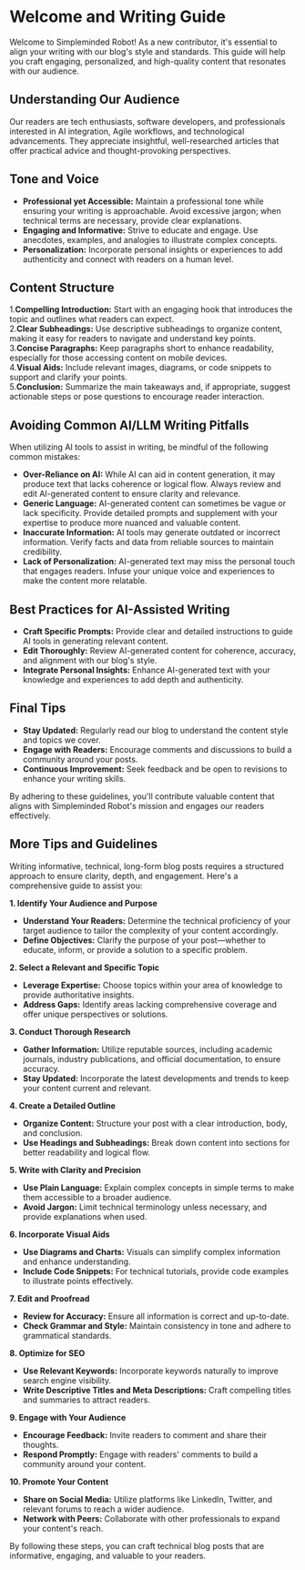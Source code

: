 # Welcome and Writing Guide

Welcome to Simpleminded Robot! As a new contributor, it's essential to align your writing with our blog's style and standards. This guide will help you craft engaging, personalized, and high-quality content that resonates with our audience.

## Understanding Our Audience

Our readers are tech enthusiasts, software developers, and professionals interested in AI integration, Agile workflows, and technological advancements. They appreciate insightful, well-researched articles that offer practical advice and thought-provoking perspectives.

## Tone and Voice

*   **Professional yet Accessible:** Maintain a professional tone while ensuring your writing is approachable. Avoid excessive jargon; when technical terms are necessary, provide clear explanations.
*   **Engaging and Informative:** Strive to educate and engage. Use anecdotes, examples, and analogies to illustrate complex concepts.
*   **Personalization:** Incorporate personal insights or experiences to add authenticity and connect with readers on a human level.

## Content Structure

1.**Compelling Introduction:** Start with an engaging hook that introduces the topic and outlines what readers can expect.  
2.**Clear Subheadings:** Use descriptive subheadings to organize content, making it easy for readers to navigate and understand key points.  
3.**Concise Paragraphs:** Keep paragraphs short to enhance readability, especially for those accessing content on mobile devices.  
4.**Visual Aids:** Include relevant images, diagrams, or code snippets to support and clarify your points.  
5.**Conclusion:** Summarize the main takeaways and, if appropriate, suggest actionable steps or pose questions to encourage reader interaction.

## Avoiding Common AI/LLM Writing Pitfalls

When utilizing AI tools to assist in writing, be mindful of the following common mistakes:

*   **Over-Reliance on AI:** While AI can aid in content generation, it may produce text that lacks coherence or logical flow. Always review and edit AI-generated content to ensure clarity and relevance.
*   **Generic Language:** AI-generated content can sometimes be vague or lack specificity. Provide detailed prompts and supplement with your expertise to produce more nuanced and valuable content.
*   **Inaccurate Information:** AI tools may generate outdated or incorrect information. Verify facts and data from reliable sources to maintain credibility.
*   **Lack of Personalization:** AI-generated text may miss the personal touch that engages readers. Infuse your unique voice and experiences to make the content more relatable.

## Best Practices for AI-Assisted Writing

*   **Craft Specific Prompts:** Provide clear and detailed instructions to guide AI tools in generating relevant content.
*   **Edit Thoroughly:** Review AI-generated content for coherence, accuracy, and alignment with our blog's style.
*   **Integrate Personal Insights:** Enhance AI-generated text with your knowledge and experiences to add depth and authenticity.

## Final Tips

*   **Stay Updated:** Regularly read our blog to understand the content style and topics we cover.
*   **Engage with Readers:** Encourage comments and discussions to build a community around your posts.
*   **Continuous Improvement:** Seek feedback and be open to revisions to enhance your writing skills.

By adhering to these guidelines, you'll contribute valuable content that aligns with Simpleminded Robot's mission and engages our readers effectively.

## More Tips and Guidelines

Writing informative, technical, long-form blog posts requires a structured approach to ensure clarity, depth, and engagement. Here's a comprehensive guide to assist you:

**1\. Identify Your Audience and Purpose**

*   **Understand Your Readers:** Determine the technical proficiency of your target audience to tailor the complexity of your content accordingly.
*   **Define Objectives:** Clarify the purpose of your post—whether to educate, inform, or provide a solution to a specific problem.

**2\. Select a Relevant and Specific Topic**

*   **Leverage Expertise:** Choose topics within your area of knowledge to provide authoritative insights.
*   **Address Gaps:** Identify areas lacking comprehensive coverage and offer unique perspectives or solutions.

**3\. Conduct Thorough Research**

*   **Gather Information:** Utilize reputable sources, including academic journals, industry publications, and official documentation, to ensure accuracy.
*   **Stay Updated:** Incorporate the latest developments and trends to keep your content current and relevant.

**4\. Create a Detailed Outline**

*   **Organize Content:** Structure your post with a clear introduction, body, and conclusion.
*   **Use Headings and Subheadings:** Break down content into sections for better readability and logical flow.

**5\. Write with Clarity and Precision**

*   **Use Plain Language:** Explain complex concepts in simple terms to make them accessible to a broader audience.
*   **Avoid Jargon:** Limit technical terminology unless necessary, and provide explanations when used.

**6\. Incorporate Visual Aids**

*   **Use Diagrams and Charts:** Visuals can simplify complex information and enhance understanding.
*   **Include Code Snippets:** For technical tutorials, provide code examples to illustrate points effectively.

**7\. Edit and Proofread**

*   **Review for Accuracy:** Ensure all information is correct and up-to-date.
*   **Check Grammar and Style:** Maintain consistency in tone and adhere to grammatical standards.

**8\. Optimize for SEO**

*   **Use Relevant Keywords:** Incorporate keywords naturally to improve search engine visibility.
*   **Write Descriptive Titles and Meta Descriptions:** Craft compelling titles and summaries to attract readers.

**9\. Engage with Your Audience**

*   **Encourage Feedback:** Invite readers to comment and share their thoughts.
*   **Respond Promptly:** Engage with readers' comments to build a community around your content.

**10\. Promote Your Content**

*   **Share on Social Media:** Utilize platforms like LinkedIn, Twitter, and relevant forums to reach a wider audience.
*   **Network with Peers:** Collaborate with other professionals to expand your content's reach.

By following these steps, you can craft technical blog posts that are informative, engaging, and valuable to your readers.